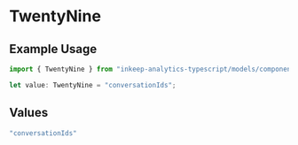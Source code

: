 # TwentyNine

## Example Usage

```typescript
import { TwentyNine } from "inkeep-analytics-typescript/models/components";

let value: TwentyNine = "conversationIds";
```

## Values

```typescript
"conversationIds"
```